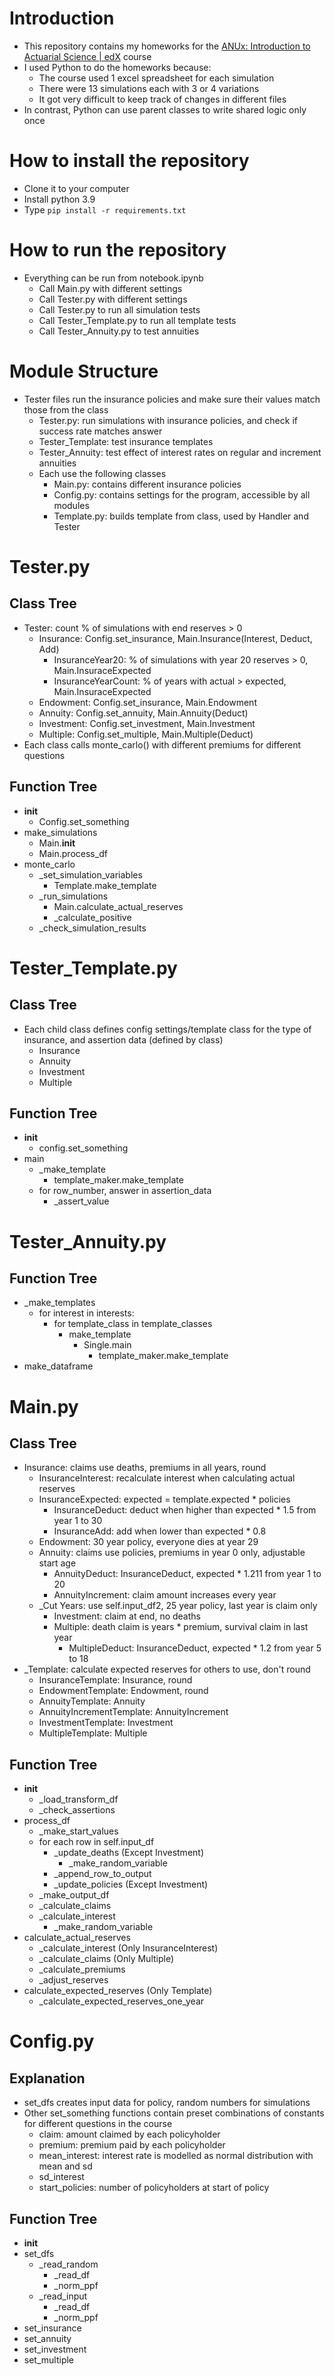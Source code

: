 # Introduction
- This repository contains my homeworks for the [ANUx: Introduction to Actuarial Science | edX](https://www.edx.org/learn/actuarial-science/australian-national-university-introduction-to-actuarial-science) course
- I used Python to do the homeworks because:
    - The course used 1 excel spreadsheet for each simulation
    - There were 13 simulations each with 3 or 4 variations
    - It got very difficult to keep track of changes in different files
- In contrast, Python can use parent classes to write shared logic only once

# How to install the repository
- Clone it to your computer
- Install python 3.9
- Type `pip install -r requirements.txt`

# How to run the repository
- Everything can be run from notebook.ipynb
    - Call Main.py with different settings
    - Call Tester.py with different settings
    - Call Tester.py to run all simulation tests
    - Call Tester_Template.py to run all template tests
    - Call Tester_Annuity.py to test annuities

# Module Structure
- Tester files run the insurance policies and make sure their values match those from the class
    - Tester.py: run simulations with insurance policies, and check if success rate matches answer
    - Tester_Template: test insurance templates
    - Tester_Annuity: test effect of interest rates on regular and increment annuities
    - Each use the following classes
        - Main.py: contains different insurance policies
        - Config.py: contains settings for the program, accessible by all modules
        - Template.py: builds template from class, used by Handler and Tester

# Tester.py

## Class Tree
- Tester: count % of simulations with end reserves > 0
    - Insurance: Config.set_insurance, Main.Insurance(Interest, Deduct, Add)
        - InsuranceYear20: % of simulations with year 20 reserves > 0, Main.InsuraceExpected
        - InsuranceYearCount: % of years with actual > expected, Main.InsuraceExpected
    - Endowment: Config.set_insurance, Main.Endowment
    - Annuity: Config.set_annuity, Main.Annuity(Deduct)
    - Investment: Config.set_investment, Main.Investment
    - Multiple: Config.set_multiple, Main.Multiple(Deduct)
- Each class calls monte_carlo() with different premiums for different questions

## Function Tree
- __init__
    - Config.set_something
- make_simulations
    - Main.__init__
    - Main.process_df
- monte_carlo
    - _set_simulation_variables
        - Template.make_template
    - _run_simulations
        - Main.calculate_actual_reserves
        - _calculate_positive
    - _check_simulation_results

# Tester_Template.py

## Class Tree
- Each child class defines config settings/template class for the type of insurance, and assertion data (defined by class)
    - Insurance
    - Annuity
    - Investment
    - Multiple

## Function Tree
- __init__
    - config.set_something
- main
    - _make_template
        - template_maker.make_template
    - for row_number, answer in assertion_data
        - _assert_value

# Tester_Annuity.py

## Function Tree
- _make_templates
    - for interest in interests:
        - for template_class in template_classes
            - make_template
                - Single.main
                    - template_maker.make_template
- make_dataframe

# Main.py

## Class Tree
- Insurance: claims use deaths, premiums in all years, round
    - InsuranceInterest: recalculate interest when calculating actual reserves
    - InsuranceExpected: expected = template.expected * policies
        - InsuranceDeduct: deduct when higher than expected * 1.5 from year 1 to 30
        - InsuranceAdd: add when lower than expected * 0.8
    - Endowment: 30 year policy, everyone dies at year 29
    - Annuity: claims use policies, premiums in year 0 only, adjustable start age
        - AnnuityDeduct: InsuranceDeduct, expected * 1.211 from year 1 to 20
        - AnnuityIncrement: claim amount increases every year
    - _Cut Years: use self.input_df2, 25 year policy, last year is claim only
        - Investment: claim at end, no deaths
        - Multiple: death claim is years * premium, survival claim in last year
            - MultipleDeduct: InsuranceDeduct, expected * 1.2 from year 5 to 18
- _Template: calculate expected reserves for others to use, don't round
    - InsuranceTemplate: Insurance, round
    - EndowmentTemplate: Endowment, round
    - AnnuityTemplate: Annuity
    - AnnuityIncrementTemplate: AnnuityIncrement
    - InvestmentTemplate: Investment
    - MultipleTemplate: Multiple

## Function Tree
- __init__
    - _load_transform_df
    - _check_assertions
- process_df
    - _make_start_values
    - for each row in self.input_df
        - _update_deaths (Except Investment)
            - _make_random_variable
        - _append_row_to_output
        - _update_policies (Except Investment)
    - _make_output_df
    - _calculate_claims
    - _calculate_interest
        - _make_random_variable
- calculate_actual_reserves
    - _calculate_interest (Only InsuranceInterest)
    - _calculate_claims (Only Multiple)
    - _calculate_premiums
    - _adjust_reserves
- calculate_expected_reserves (Only Template)
    - _calculate_expected_reserves_one_year

# Config.py

## Explanation
- set_dfs creates input data for policy, random numbers for simulations
- Other set_something functions contain preset combinations of constants for different questions in the course
    - claim: amount claimed by each policyholder
    - premium: premium paid by each policyholder
    - mean_interest: interest rate is modelled as normal distribution with mean and sd
    - sd_interest
    - start_policies: number of policyholders at start of policy

## Function Tree
- __init__
- set_dfs
    - _read_random
        - _read_df
        - _norm_ppf
    - _read_input
        - _read_df
        - _norm_ppf
- set_insurance
- set_annuity
- set_investment
- set_multiple